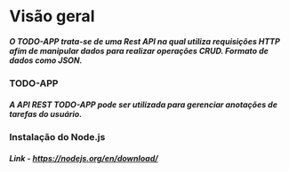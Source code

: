 # Visão geral
##### O TODO-APP trata-se de uma Rest API na qual utiliza requisições HTTP afim de manipular dados para realizar operações CRUD. Formato de dados como JSON.
### TODO-APP
##### A API REST TODO-APP pode ser utilizada para gerenciar anotações de tarefas do usuário.
### Instalação do Node.js
##### Link - https://nodejs.org/en/download/
